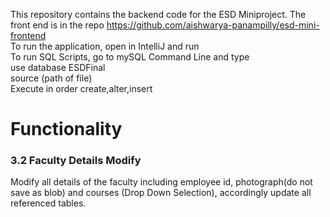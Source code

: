 This repository contains the backend code for the ESD Miniproject. The front end is in the repo https://github.com/aishwarya-panampilly/esd-mini-frontend<br>
To run the application, open in IntelliJ and run <br>
To run SQL Scripts, go to mySQL Command Line and type <br>
use database ESDFinal<br>
source (path of file)<br>
Execute in order create,alter,insert<br>
<h1>Functionality</h1>
<h3>3.2 Faculty Details Modify</h3>
Modify all details of the faculty including employee id, photograph(do not save as blob) and courses (Drop Down Selection), accordingly update all referenced tables.<br>
